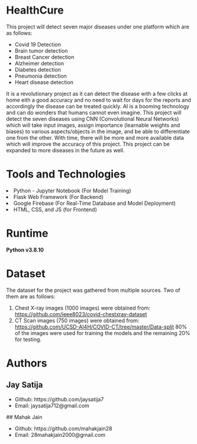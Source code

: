# HealthCure
This project will detect seven major diseases under one platform which are as follows:
<ul>
<li>Covid 19 Detection</li>
<li>Brain tumor detection</li>
<li>Breast Cancer detection</li>
<li>Alzheimer detection</li>
<li>Diabetes detection</li>
<li>Pneumonia detection</li>
<li>Heart disease detection</li>
</ul>
It is a revolutionary project as it can detect the disease with a few clicks at home eith a good
accuracy and no need to wait for days for the reports and accordingly the disease can be treated
quickly. AI is a booming technology and can do wonders that humans cannot even imagine. This
project will detect the seven diseases using CNN (Convolutional Neural Networks) which will
take input images, assign importance (learnable weights and biases) to various aspects/objects in
the image, and be able to differentiate one from the other. With time, there will be more and
more available data which will improve the accuracy of this project. This project can be
expanded to more diseases in the future as well.

# Tools and Technologies
<li>Python - Jupyter Notebook (For Model Training)</li>
<li>Flask Web Framework (For Backend)</li>
<li>Google Firebase (For Real-Time Database and Model Deployment)</li>
<li>HTML, CSS, and JS (for Frontend)</li>

# Runtime
<b>Python v3.8.10</b>

# Dataset
The dataset for the project was gathered from multiple sources. Two of them are as follows:
1. Chest X-ray images (1000 images) were obtained from: https://github.com/ieee8023/covid-chestxray-dataset
2. CT Scan images (750 images) were obtained from: https://github.com/UCSD-AI4H/COVID-CT/tree/master/Data-split
80% of the images were used for training the models and the remaining 20% for testing.

# Authors
## Jay Satija
<ul>
<li>Github: https://github.com/jaysatija7</li>
<li>Email: jaysatija712@gmail.com</li>
</ul>
## Mahak Jain
<ul>
<li>Github: https://github.com/mahakjain28</li>
<li>Email: 28mahakjain2000@gmail.com</li>
</ul>
